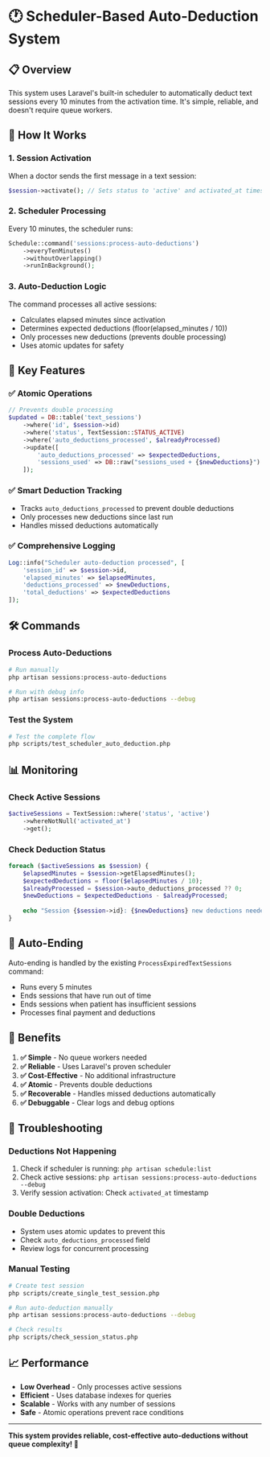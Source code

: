 # 🕐 Scheduler-Based Auto-Deduction System

## 📋 Overview

This system uses Laravel's built-in scheduler to automatically deduct text sessions every 10 minutes from the activation time. It's simple, reliable, and doesn't require queue workers.

## 🔧 How It Works

### **1. Session Activation**
When a doctor sends the first message in a text session:
```php
$session->activate(); // Sets status to 'active' and activated_at timestamp
```

### **2. Scheduler Processing**
Every 10 minutes, the scheduler runs:
```php
Schedule::command('sessions:process-auto-deductions')
    ->everyTenMinutes()
    ->withoutOverlapping()
    ->runInBackground();
```

### **3. Auto-Deduction Logic**
The command processes all active sessions:
- Calculates elapsed minutes since activation
- Determines expected deductions (floor(elapsed_minutes / 10))
- Only processes new deductions (prevents double processing)
- Uses atomic updates for safety

## 🚀 Key Features

### **✅ Atomic Operations**
```php
// Prevents double processing
$updated = DB::table('text_sessions')
    ->where('id', $session->id)
    ->where('status', TextSession::STATUS_ACTIVE)
    ->where('auto_deductions_processed', $alreadyProcessed)
    ->update([
        'auto_deductions_processed' => $expectedDeductions,
        'sessions_used' => DB::raw("sessions_used + {$newDeductions}")
    ]);
```

### **✅ Smart Deduction Tracking**
- Tracks `auto_deductions_processed` to prevent double deductions
- Only processes new deductions since last run
- Handles missed deductions automatically

### **✅ Comprehensive Logging**
```php
Log::info("Scheduler auto-deduction processed", [
    'session_id' => $session->id,
    'elapsed_minutes' => $elapsedMinutes,
    'deductions_processed' => $newDeductions,
    'total_deductions' => $expectedDeductions
]);
```

## 🛠️ Commands

### **Process Auto-Deductions**
```bash
# Run manually
php artisan sessions:process-auto-deductions

# Run with debug info
php artisan sessions:process-auto-deductions --debug
```

### **Test the System**
```bash
# Test the complete flow
php scripts/test_scheduler_auto_deduction.php
```

## 📊 Monitoring

### **Check Active Sessions**
```php
$activeSessions = TextSession::where('status', 'active')
    ->whereNotNull('activated_at')
    ->get();
```

### **Check Deduction Status**
```php
foreach ($activeSessions as $session) {
    $elapsedMinutes = $session->getElapsedMinutes();
    $expectedDeductions = floor($elapsedMinutes / 10);
    $alreadyProcessed = $session->auto_deductions_processed ?? 0;
    $newDeductions = $expectedDeductions - $alreadyProcessed;
    
    echo "Session {$session->id}: {$newDeductions} new deductions needed\n";
}
```

## 🔄 Auto-Ending

Auto-ending is handled by the existing `ProcessExpiredTextSessions` command:
- Runs every 5 minutes
- Ends sessions that have run out of time
- Ends sessions when patient has insufficient sessions
- Processes final payment and deductions

## 🎯 Benefits

1. **✅ Simple** - No queue workers needed
2. **✅ Reliable** - Uses Laravel's proven scheduler
3. **✅ Cost-Effective** - No additional infrastructure
4. **✅ Atomic** - Prevents double deductions
5. **✅ Recoverable** - Handles missed deductions automatically
6. **✅ Debuggable** - Clear logs and debug options

## 🚨 Troubleshooting

### **Deductions Not Happening**
1. Check if scheduler is running: `php artisan schedule:list`
2. Check active sessions: `php artisan sessions:process-auto-deductions --debug`
3. Verify session activation: Check `activated_at` timestamp

### **Double Deductions**
- System uses atomic updates to prevent this
- Check `auto_deductions_processed` field
- Review logs for concurrent processing

### **Manual Testing**
```bash
# Create test session
php scripts/create_single_test_session.php

# Run auto-deduction manually
php artisan sessions:process-auto-deductions --debug

# Check results
php scripts/check_session_status.php
```

## 📈 Performance

- **Low Overhead** - Only processes active sessions
- **Efficient** - Uses database indexes for queries
- **Scalable** - Works with any number of sessions
- **Safe** - Atomic operations prevent race conditions

---

**This system provides reliable, cost-effective auto-deductions without queue complexity! 🎉**
